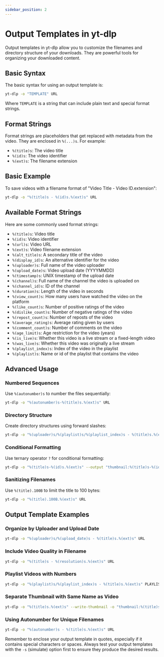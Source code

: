 ```yaml
---
sidebar_position: 2
---
```


# Output Templates in yt-dlp

Output templates in yt-dlp allow you to customize the filenames and directory structure of your downloads. They are powerful tools for organizing your downloaded content.

## Basic Syntax

The basic syntax for using an output template is:

```sh
yt-dlp -o "TEMPLATE" URL
```

Where `TEMPLATE` is a string that can include plain text and special format strings.

## Format Strings

Format strings are placeholders that get replaced with metadata from the video. They are enclosed in `%(...)s`. For example:

- `%(title)s`: The video title
- `%(id)s`: The video identifier
- `%(ext)s`: The filename extension

## Basic Example

To save videos with a filename format of "Video Title - Video ID.extension":

```sh
yt-dlp -o "%(title)s - %(id)s.%(ext)s" URL
```

## Available Format Strings

Here are some commonly used format strings:

- `%(title)s`: Video title
- `%(id)s`: Video identifier
- `%(url)s`: Video URL
- `%(ext)s`: Video filename extension
- `%(alt_title)s`: A secondary title of the video
- `%(display_id)s`: An alternative identifier for the video
- `%(uploader)s`: Full name of the video uploader
- `%(upload_date)s`: Video upload date (YYYYMMDD)
- `%(timestamp)s`: UNIX timestamp of the upload date
- `%(channel)s`: Full name of the channel the video is uploaded on
- `%(channel_id)s`: ID of the channel
- `%(duration)s`: Length of the video in seconds
- `%(view_count)s`: How many users have watched the video on the platform
- `%(like_count)s`: Number of positive ratings of the video
- `%(dislike_count)s`: Number of negative ratings of the video
- `%(repost_count)s`: Number of reposts of the video
- `%(average_rating)s`: Average rating given by users
- `%(comment_count)s`: Number of comments on the video
- `%(age_limit)s`: Age restriction for the video (years)
- `%(is_live)s`: Whether this video is a live stream or a fixed-length video
- `%(was_live)s`: Whether this video was originally a live stream
- `%(playlist_index)s`: Index of the video in the playlist
- `%(playlist)s`: Name or id of the playlist that contains the video

## Advanced Usage

### Numbered Sequences

Use `%(autonumber)s` to number the files sequentially:

```sh
yt-dlp -o "%(autonumber)s-%(title)s.%(ext)s" URL
```

### Directory Structure

Create directory structures using forward slashes:

```sh
yt-dlp -o "%(uploader)s/%(playlist)s/%(playlist_index)s - %(title)s.%(ext)s" URL
```

### Conditional Formatting

Use ternary operator `?` for conditional formatting:

```sh
yt-dlp -o "%(title)s-%(id)s.%(ext)s" --output "thumbnail:%(title)s-%(id)s.%(ext)s" URL
```

### Sanitizing Filenames

Use `%(title).100B` to limit the title to 100 bytes:

```sh
yt-dlp -o "%(title).100B.%(ext)s" URL
```

## Output Template Examples

### Organize by Uploader and Upload Date

```sh
yt-dlp -o "%(uploader)s/%(upload_date)s - %(title)s.%(ext)s" URL
```

### Include Video Quality in Filename

```sh
yt-dlp -o "%(title)s - %(resolution)s.%(ext)s" URL
```

### Playlist Videos with Numbers

```sh
yt-dlp -o "%(playlist)s/%(playlist_index)s - %(title)s.%(ext)s" PLAYLIST_URL
```

### Separate Thumbnail with Same Name as Video

```sh
yt-dlp -o "%(title)s.%(ext)s" --write-thumbnail -o "thumbnail:%(title)s.%(ext)s" URL
```

### Using Autonumber for Unique Filenames

```sh
yt-dlp -o "%(autonumber)s - %(title)s.%(ext)s" URL
```

Remember to enclose your output template in quotes, especially if it contains special characters or spaces. Always test your output templates with the `-s` (simulate) option first to ensure they produce the desired results.
